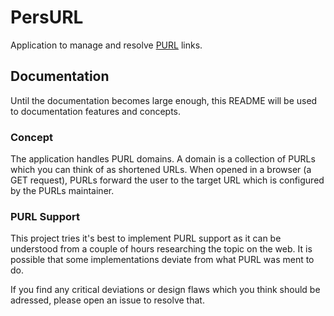 # PersURL

Application to manage and resolve [PURL](https://en.wikipedia.org/wiki/Persistent_uniform_resource_locator) links.

## Documentation

Until the documentation becomes large enough, this README will be used to
documentation features and concepts.

### Concept

The application handles PURL domains. A domain is a collection of PURLs which
you can think of as shortened URLs. When opened in a browser (a GET request),
PURLs forward the user to the target URL which is configured by the PURLs
maintainer.

### PURL Support

This project tries it's best to implement PURL support as it can be understood
from a couple of hours researching the topic on the web. It is possible that
some implementations deviate from what PURL was ment to do.

If you find any critical deviations or design flaws which you think should be adressed,
please open an issue to resolve that.
